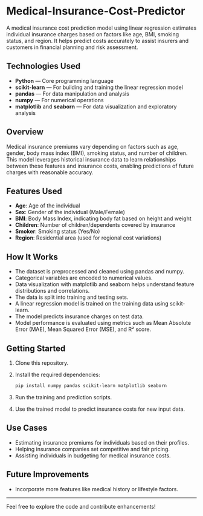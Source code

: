 # Medical-Insurance-Cost-Predictor

A medical insurance cost prediction model using linear regression estimates individual insurance charges based on factors like age, BMI, smoking status, and region. It helps predict costs accurately to assist insurers and customers in financial planning and risk assessment.

## Technologies Used

- **Python** — Core programming language  
- **scikit-learn** — For building and training the linear regression model  
- **pandas** — For data manipulation and analysis  
- **numpy** — For numerical operations  
- **matplotlib** and **seaborn** — For data visualization and exploratory analysis  

## Overview

Medical insurance premiums vary depending on factors such as age, gender, body mass index (BMI), smoking status, and number of children. This model leverages historical insurance data to learn relationships between these features and insurance costs, enabling predictions of future charges with reasonable accuracy.

## Features Used

- **Age**: Age of the individual  
- **Sex**: Gender of the individual (Male/Female)  
- **BMI**: Body Mass Index, indicating body fat based on height and weight  
- **Children**: Number of children/dependents covered by insurance  
- **Smoker**: Smoking status (Yes/No)  
- **Region**: Residential area (used for regional cost variations)  

## How It Works

- The dataset is preprocessed and cleaned using pandas and numpy.  
- Categorical variables are encoded to numerical values.  
- Data visualization with matplotlib and seaborn helps understand feature distributions and correlations.  
- The data is split into training and testing sets.  
- A linear regression model is trained on the training data using scikit-learn.  
- The model predicts insurance charges on test data.  
- Model performance is evaluated using metrics such as Mean Absolute Error (MAE), Mean Squared Error (MSE), and R² score.  

## Getting Started

1. Clone this repository.  
2. Install the required dependencies:

    ```bash
    pip install numpy pandas scikit-learn matplotlib seaborn
    ```

3. Run the training and prediction scripts.  
4. Use the trained model to predict insurance costs for new input data.

## Use Cases

- Estimating insurance premiums for individuals based on their profiles.  
- Helping insurance companies set competitive and fair pricing.  
- Assisting individuals in budgeting for medical insurance costs.

## Future Improvements

- Incorporate more features like medical history or lifestyle factors.  

---

Feel free to explore the code and contribute enhancements!
